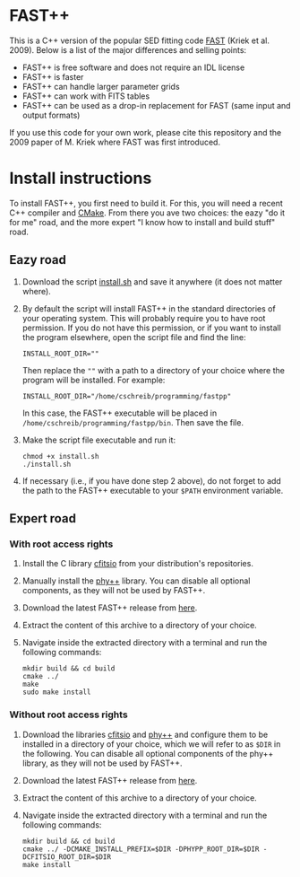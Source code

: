 # FAST++

This is a C++ version of the popular SED fitting code [FAST](http://w.astro.berkeley.edu/~mariska/FAST.html) (Kriek et al. 2009). Below is a list of the major differences and selling points:

 - FAST++ is free software and does not require an IDL license
 - FAST++ is faster
 - FAST++ can handle larger parameter grids
 - FAST++ can work with FITS tables
 - FAST++ can be used as a drop-in replacement for FAST (same input and output formats)

If you use this code for your own work, please cite this repository and the 2009 paper of M. Kriek where FAST was first introduced.

# Install instructions

To install FAST++, you first need to build it. For this, you will need a recent C++ compiler and [CMake](https://cmake.org/). From there you ave two choices: the eazy "do it for me" road, and the more expert "I know how to install and build stuff" road.

## Eazy road

1. Download the script [install.sh](wip) and save it anywhere (it does not matter where).
2. By default the script will install FAST++ in the standard directories of your operating system. This will probably require you to have root permission. If you do not have this permission, or if you want to install the program elsewhere, open the script file and find the line:
    ```
    INSTALL_ROOT_DIR=""
    ```

   Then replace the ```""``` with a path to a directory of your choice where the program will be installed. For example:
    ```
    INSTALL_ROOT_DIR="/home/cschreib/programming/fastpp"
    ```
   
   In this case, the FAST++ executable will be placed in ```/home/cschreib/programming/fastpp/bin```. Then save the file.
   
3. Make the script file executable and run it:
    ```
    chmod +x install.sh
    ./install.sh
    ```
4. If necessary (i.e., if you have done step 2 above), do not forget to add the path to the FAST++ executable to your ```$PATH``` environment variable.

## Expert road
### With root access rights

1. Install the C library [cfitsio](http://heasarc.gsfc.nasa.gov/fitsio/fitsio.html) from your distribution's repositories.
2. Manually install the [phy++](http://cschreib.github.io/phypp/) library. You can disable all optional components, as they will not be used by FAST++.
3. Download the latest FAST++ release from [here](https://github.com/cschreib/fastpp/releases).
4. Extract the content of this archive to a directory of your choice.
5. Navigate inside the extracted directory with a terminal and run the following commands:

    ```
    mkdir build && cd build
    cmake ../
    make
    sudo make install
    ```

### Without root access rights

1. Download the libraries [cfitsio](http://heasarc.gsfc.nasa.gov/fitsio/fitsio.html) and [phy++](http://cschreib.github.io/phypp/) and configure them to be installed in a directory of your choice, which we will refer to as ```$DIR``` in the following. You can disable all optional components of the phy++ library, as they will not be used by FAST++.
2. Download the latest FAST++ release from [here](https://github.com/cschreib/fastpp/releases).
3. Extract the content of this archive to a directory of your choice.
4. Navigate inside the extracted directory with a terminal and run the following commands:

    ```
    mkdir build && cd build
    cmake ../ -DCMAKE_INSTALL_PREFIX=$DIR -DPHYPP_ROOT_DIR=$DIR -DCFITSIO_ROOT_DIR=$DIR
    make install
    ```
